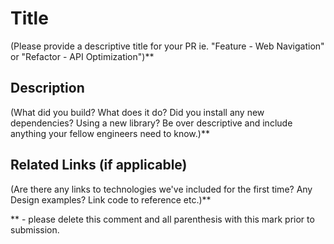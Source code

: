 # Title
(Please provide a descriptive title for your PR ie. "Feature - Web Navigation" or "Refactor - API Optimization")**


## Description
(What did you build? What does it do? Did you install any new dependencies? Using a new library? Be over descriptive and include anything your fellow engineers need to know.)**


## Related Links (if applicable)
(Are there any links to technologies we've included for the first time? Any Design examples? Link code to reference etc.)**


** - please delete this comment and all parenthesis with this mark prior to submission.
